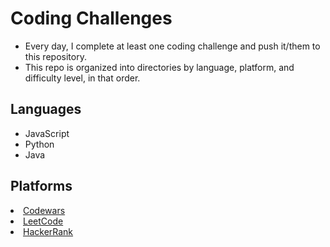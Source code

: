 # Coding Challenges

* Every day, I complete at least one coding challenge and push it/them to this repository.
* This repo is organized into directories by language, platform, and difficulty level, in that order.

## Languages   
* JavaScript
* Python
* Java

## Platforms
<li><a target="_blank" href="https://www.codewars.com/users/thomascarney315"><span> Codewars</span></a></li>
<li><a target="_blank" href="https://leetcode.com/thomascarney315/"><span> LeetCode</span></a></li>
<li><a target="_blank" href="https://www.hackerrank.com/thomascarney315"><span>HackerRank</span></a></li>
<!-- <li><a target="_blank" href="#"><span>CodeForces</span></a></li> -->
